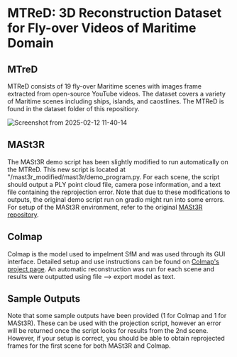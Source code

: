 # MTReD: 3D Reconstruction Dataset for Fly-over Videos of Maritime Domain
## MTreD
<p>MTReD consists of 19 fly-over Maritime scenes with images frame extracted from open-source YouTube videos. The dataset covers a variety of Maritime scenes including ships, islands, and caostlines. The MTReD is found in the dataset folder of this repositiory. </p>

![Screenshot from 2025-02-12 11-40-14](https://github.com/user-attachments/assets/d0b6d999-1e83-4377-a72a-c902dd594006)


## MASt3R
<p> The MASt3R demo script has been slightly modified to run automatically on the MTReD. This new script is located at "/mast3r_modified/mast3r/demo_program.py. For each scene, the script should output a PLY point cloud file, camera pose information, and  a text file containing the reprojection error. Note that due to these modifications to outputs, the original demo script run on gradio might run into some errors. For setup of the MASt3R environment, refer to the original <a href="https://github.com/naver/mast3r">MASt3R repository</a>.</p>

## Colmap
<p> Colmap is the model used to impelment SfM and was used through its GUI interface. Detailed setup and use instructions can be found on <a href="https://colmap.github.io/">Colmap's project page</a>. An automatic reconstruction was run for each scene and results were outputted using file --> export model as text. 
</p>

## Sample Outputs
<p>Note that some sample outputs have been provided (1 for Colmap and 1 for MASt3R). These can be used with the projection script, however an error will be returned once the script looks for results from the 2nd scene. However, if your setup is correct, you should be able to obtain reprojected frames for the first scene for both MASt3R and Colmap.</p>
